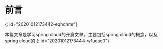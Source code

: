 # 前言
{: id="20201012173442-eqhdhmr"}

本篇文章是学习spring cloud的开篇文章，主要包括spring cloud的概念，以及spring cloud的
{: id="20201012173444-w1uose0"}
